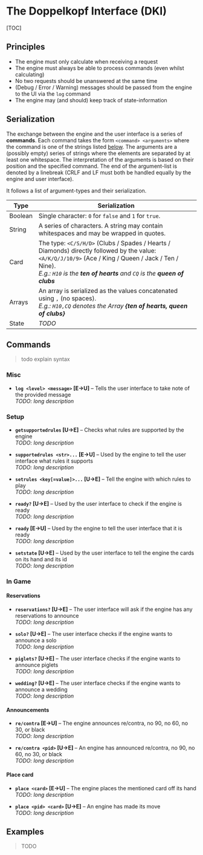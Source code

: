 # The Doppelkopf Interface (DKI)

[TOC]

## Principles
 * The engine must only calculate when receiving a request
 * The engine must always be able to process commands (even whilst calculating)
 * No two requests should be unanswered at the same time
 * (Debug / Error / Warning) messages should be passed from the engine to the UI via the `log` command
 * The engine may (and should) keep track of state-information

## Serialization
The exchange between the engine and the user interface is a series of **commands**. Each command takes the form `<command> <arguments>` where the command is one of the strings listed [below](#Commands). The arguments are a (possibly empty) series of strings where the elements are separated by at least one whitespace. The interpretation of the arguments is based on their position and the specified command. The end of the argument-list is denoted by a linebreak (CRLF and LF must both be handled equally by the engine and user interface).

It follows a list of argument-types and their serialization.

Type    | Serialization
--------|--------------
Boolean | Single character: `0` for `false` and `1` for `true`.
String  | A series of characters. A string may contain whitespaces and may be wrapped in quotes.
Card    | The type: `<C/S/H/D>` (Clubs / Spades / Hearts / Diamonds) directly followed by the value: `<A/K/Q/J/10/9>` (Ace / King / Queen / Jack / Ten / Nine).<br/>*E.g.: `H10` is the **ten of hearts** and `CQ` is the **queen of clubs***
Arrays  | An array is serialized as the values concatenated using `,` (no spaces).<br/>*E.g.: `H10,CQ` denotes the Array **{ten of hearts, queen of clubs}***
State   | *TODO*

## Commands
>todo explain syntax

### Misc
* **`log <level> <message>` \[E&rarr;U\]** &ndash; Tells the user interface to take note of the provided message<br/>
    *TODO: long description*

### Setup
* **`getsupportedrules` \[U&rarr;E\]** &ndash; Checks what rules are supported by the engine<br/>
    *TODO: long description*

* **`supportedrules <str>...` \[E&rarr;U\]** &ndash; Used by the engine to tell the user interface what rules it supports<br/>
    *TODO: long description*

* **`setrules <key[=value]>...` \[U&rarr;E\]** &ndash; Tell the engine with which rules to play<br/>
    *TODO: long description*

* **`ready?` \[U&rarr;E\]** &ndash; Used by the user interface to check if the engine is ready<br/>
    *TODO: long description*

* **`ready` \[E&rarr;U\]** &ndash; Used by the engine to tell the user interface that it is ready<br/>
    *TODO: long description*

* **`setstate` \[U&rarr;E\]** &ndash; Used by the user interface to tell the engine the cards on its hand and its id<br/>
    *TODO: long description*

### In Game
#### Reservations
* **`reservations?` \[U&rarr;E\]** &ndash; The user interface will ask if the engine has any reservations to announce<br/>
    *TODO: long description*

* **`solo?` \[U&rarr;E\]** &ndash; The user interface checks if the engine wants to announce a solo<br/>
    *TODO: long description*

* **`piglets?` \[U&rarr;E\]** &ndash; The user interface checks if the engine wants to announce piglets<br/>
    *TODO: long description*

* **`wedding?` \[U&rarr;E\]** &ndash; The user interface checks if the engine wants to announce a wedding<br/>
    *TODO: long description*

#### Announcements
* **`re/contra` \[E&rarr;U\]** &ndash; The engine announces re/contra, no 90, no 60, no 30, or black<br/>
    *TODO: long description*
    
* **`re/contra <pid>` \[U&rarr;E\]** &ndash; An engine has announced re/contra, no 90, no 60, no 30, or black<br/>
    *TODO: long description*

#### Place card
* **`place <card>` \[E&rarr;U\]** &ndash; The engine places the mentioned card off its hand<br/>
    *TODO: long description*
    
* **`place <pid> <card>` \[U&rarr;E\]** &ndash; An engine has made its move<br/>
    *TODO: long description*

## Examples
> TODO